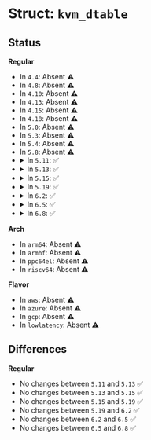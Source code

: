 # Struct: <code>kvm_dtable</code>

## Status
<b>Regular</b>
<ul>
<li>
In <code>4.4</code>: Absent ⚠️
</li>
<li>
In <code>4.8</code>: Absent ⚠️
</li>
<li>
In <code>4.10</code>: Absent ⚠️
</li>
<li>
In <code>4.13</code>: Absent ⚠️
</li>
<li>
In <code>4.15</code>: Absent ⚠️
</li>
<li>
In <code>4.18</code>: Absent ⚠️
</li>
<li>
In <code>5.0</code>: Absent ⚠️
</li>
<li>
In <code>5.3</code>: Absent ⚠️
</li>
<li>
In <code>5.4</code>: Absent ⚠️
</li>
<li>
In <code>5.8</code>: Absent ⚠️
</li>
<li>
<details>
<summary>In <code>5.11</code>: ✅</summary>

```c
struct kvm_dtable {
    __u64 base;
    __u16 limit;
    __u16 padding[3];
};
```
</details>
</li>
<li>
<details>
<summary>In <code>5.13</code>: ✅</summary>

```c
struct kvm_dtable {
    __u64 base;
    __u16 limit;
    __u16 padding[3];
};
```
</details>
</li>
<li>
<details>
<summary>In <code>5.15</code>: ✅</summary>

```c
struct kvm_dtable {
    __u64 base;
    __u16 limit;
    __u16 padding[3];
};
```
</details>
</li>
<li>
<details>
<summary>In <code>5.19</code>: ✅</summary>

```c
struct kvm_dtable {
    __u64 base;
    __u16 limit;
    __u16 padding[3];
};
```
</details>
</li>
<li>
<details>
<summary>In <code>6.2</code>: ✅</summary>

```c
struct kvm_dtable {
    __u64 base;
    __u16 limit;
    __u16 padding[3];
};
```
</details>
</li>
<li>
<details>
<summary>In <code>6.5</code>: ✅</summary>

```c
struct kvm_dtable {
    __u64 base;
    __u16 limit;
    __u16 padding[3];
};
```
</details>
</li>
<li>
<details>
<summary>In <code>6.8</code>: ✅</summary>

```c
struct kvm_dtable {
    __u64 base;
    __u16 limit;
    __u16 padding[3];
};
```
</details>
</li>
</ul>
<b>Arch</b>
<ul>
<li>
In <code>arm64</code>: Absent ⚠️
</li>
<li>
In <code>armhf</code>: Absent ⚠️
</li>
<li>
In <code>ppc64el</code>: Absent ⚠️
</li>
<li>
In <code>riscv64</code>: Absent ⚠️
</li>
</ul>
<b>Flavor</b>
<ul>
<li>
In <code>aws</code>: Absent ⚠️
</li>
<li>
In <code>azure</code>: Absent ⚠️
</li>
<li>
In <code>gcp</code>: Absent ⚠️
</li>
<li>
In <code>lowlatency</code>: Absent ⚠️
</li>
</ul>

## Differences
<b>Regular</b>
<ul>
<li>
No changes between <code>5.11</code> and <code>5.13</code> ✅
</li>
<li>
No changes between <code>5.13</code> and <code>5.15</code> ✅
</li>
<li>
No changes between <code>5.15</code> and <code>5.19</code> ✅
</li>
<li>
No changes between <code>5.19</code> and <code>6.2</code> ✅
</li>
<li>
No changes between <code>6.2</code> and <code>6.5</code> ✅
</li>
<li>
No changes between <code>6.5</code> and <code>6.8</code> ✅
</li>
</ul>
